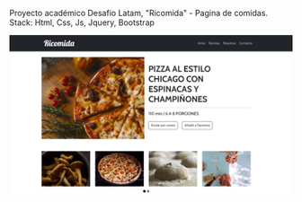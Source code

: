 Proyecto académico Desafio Latam, "Ricomida" - Pagina de comidas. 
Stack: Html, Css, Js, Jquery, Bootstrap


  
![](screen.jpg) 
